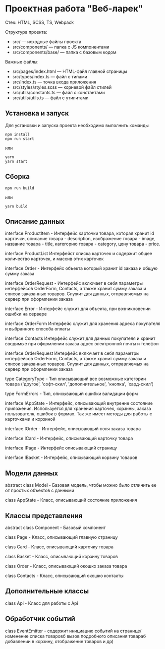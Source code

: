 # Проектная работа "Веб-ларек"

Стек: HTML, SCSS, TS, Webpack

Структура проекта:
- src/ — исходные файлы проекта
- src/components/ — папка с JS компонентами
- src/components/base/ — папка с базовым кодом

Важные файлы:
- src/pages/index.html — HTML-файл главной страницы
- src/types/index.ts — файл с типами
- src/index.ts — точка входа приложения
- src/styles/styles.scss — корневой файл стилей
- src/utils/constants.ts — файл с константами
- src/utils/utils.ts — файл с утилитами

## Установка и запуск
Для установки и запуска проекта необходимо выполнить команды

```
npm install
npm run start
```

или

```
yarn
yarn start
```
## Сборка

```
npm run build
```

или

```
yarn build
```

## Описание данных

interface ProductItem -  Интерфейс карточки товара, которая хранит id карточки, описание товара - description, изображение товара - image, название товара - title, категорию товара - category, цену товара - price.

interface ProductList Интерфейст списка карточек и содержит общее количество карточек, и массив этих карточек

interface Order - Интерфейс объекта который хранит id заказа и общую сумму заказа

interface OrderRequest - Интерфейс включает в себя параметры интерфейсов OrderForm, Contacts, а также хранит сумму заказа и список заказанных товаров. Служит для данных, отправляемых на сервер при оформлении заказа

interface Error - Интерфейс служит для объекта, при возникновении ошибки на сервере

interface OrderForm Интерфейс служит для хранения адреса покупателя и выбранного способа оплаты

interface Contacts Интерфейс служит для  данных покупателя и хранит вводимые при оформлении заказа адрес электронной почты и телефон

interface OrderRequest Интерфейс включает в себя параметры интерфейсов OrderForm, Contacts, а также хранит сумму заказа и список заказанных товаров. Служит для данных, отправляемых на сервер при оформлении заказа

type CategoryType - Тип описывающий все возможные категории товара ('другое', 'софт-скил', 'дополнительное', 'кнопка', 'хард-скил')

type FormErrors - Тип, описывающий ошибки валидации форм

interface IAppState - Интерфейс, описывающий внутренне состояние приложения. Используется для хранения карточек, корзины, заказа пользователя, ошибок в формах.
Так же имеет методы для работы с карточками и корзиной

interface IOrder - Интерфейс, описывающий поля заказа товара

interface ICard - Интерфейс, описывающий карточку товара

interface IPage - Интерфейс описывающий страницу

interface IBasket - Интерфейс, описывающий корзину товаров

## Модели данных

abstract class Model - Базовая модель, чтобы можно было отличить ее от простых объектов с данными

class AppState - Класс, описывающий состояние приложения

## Классы представления

abstract class Component - Базовый компонент

class Page - Класс, описывающий главную страницу

class Card - Класс, описывающий карточку товара

class Basket - Класс, описывающий корзину товаров

class Order - Класс, описывающий окошко заказа товара

class Contacts - Класс, описывающий окошко контакты

## Дополнительные классы

class Api - Класс для работы с Api

## Обработчик событий
class EventEmitter - содержит инициацию событий на странице( изменение списка товаровб вызов подробного описания товараб добавлении в корзину, отображение товаров и др)
